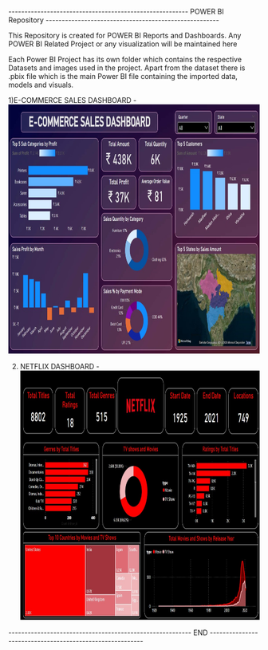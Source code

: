 -------------------------------------------------------- POWER BI Repository ------------------------------------------------------

This Repository is created for POWER BI Reports and Dashboards.
Any POWER BI Related Project or any visualization will be maintained here

Each Power BI Project has its own folder which contains the respective Datasets and images used in the project.
Apart from the dataset there is .pbix file which is the main Power BI file containing the imported data, models and visuals.

1)E-COMMERCE SALES DASHBOARD - 
<img src = 'ECOMMERCE SALES DASHBOARD/E-COMMERCE SALES DASHBOARD.jpg' height = '500'></img>


2) NETFLIX DASHBOARD - 
<img src='NETFLIX DASHBOARD/NETFLIX DASHBOARD.jpg' height='500'></img>




---------------------------------------------------------       END       ---------------------------------------------------------
